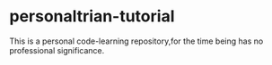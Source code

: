 # personaltrian-tutorial
This is a personal code-learning repository,for the time being has no professional significance.
